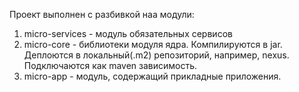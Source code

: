 Проект выполнен с разбивкой наа модули:

1) micro-services - модуль обязательных сервисов
2) micro-core - библиотеки модуля ядра. Компилируются в jar. Деплоются в локальный(.m2) репозиторий, например, nexus. Подключаются как maven зависимость.
3) micro-app - модуль, содержащий прикладные приложения.